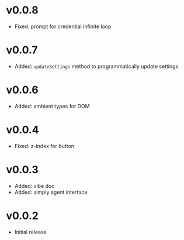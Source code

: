 # v0.0.8

- Fixed: prompt for credential infinite loop

# v0.0.7

- Added: `updateSettings` method to programmatically update settings

# v0.0.6

- Added: ambient types for DOM

# v0.0.4

- Fixed: z-index for button

# v0.0.3

- Added: vibe doc
- Added: simply agent interface

# v0.0.2

- Initial release

